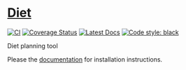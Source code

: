 # [Diet](http://github.com/wesselb/diet)

[![CI](https://github.com/wesselb/diet/workflows/CI/badge.svg)](https://github.com/wesselb/diet/actions?query=workflow%3ACI)
[![Coverage Status](https://coveralls.io/repos/github/wesselb/diet/badge.svg?branch=main)](https://coveralls.io/github/wesselb/diet?branch=main)
[![Latest Docs](https://img.shields.io/badge/docs-latest-blue.svg)](https://wesselb.github.io/diet)
[![Code style: black](https://img.shields.io/badge/code%20style-black-000000.svg)](https://github.com/psf/black)

Diet planning tool

Please the [documentation](https://wesselb.github.io/diet) for installation instructions.
